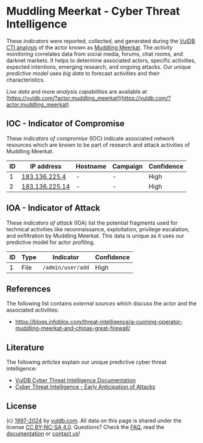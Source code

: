 # Muddling Meerkat - Cyber Threat Intelligence

These _indicators_ were reported, collected, and generated during the [VulDB CTI analysis](https://vuldb.com/?kb.cti) of the actor known as [Muddling Meerkat](https://vuldb.com/?actor.muddling_meerkat). The _activity monitoring_ correlates data from social media, forums, chat rooms, and darknet markets. It helps to determine associated actors, specific activities, expected intentions, emerging research, and ongoing attacks. Our unique _predictive model_ uses _big data_ to forecast activities and their characteristics.

_Live data_ and more _analysis capabilities_ are available at [https://vuldb.com/?actor.muddling_meerkat](https://vuldb.com/?actor.muddling_meerkat)

## IOC - Indicator of Compromise

These _indicators of compromise_ (IOC) indicate associated network resources which are known to be part of research and attack activities of Muddling Meerkat.

ID | IP address | Hostname | Campaign | Confidence
-- | ---------- | -------- | -------- | ----------
1 | [183.136.225.4](https://vuldb.com/?ip.183.136.225.4) | - | - | High
2 | [183.136.225.14](https://vuldb.com/?ip.183.136.225.14) | - | - | High

## IOA - Indicator of Attack

These _indicators of attack_ (IOA) list the potential fragments used for technical activities like reconnaissance, exploitation, privilege escalation, and exfiltration by Muddling Meerkat. This data is unique as it uses our predictive model for actor profiling.

ID | Type | Indicator | Confidence
-- | ---- | --------- | ----------
1 | File | `/admin/user/add` | High

## References

The following list contains _external sources_ which discuss the actor and the associated activities:

* https://blogs.infoblox.com/threat-intelligence/a-cunning-operator-muddling-meerkat-and-chinas-great-firewall/

## Literature

The following _articles_ explain our unique predictive cyber threat intelligence:

* [VulDB Cyber Threat Intelligence Documentation](https://vuldb.com/?kb.cti)
* [Cyber Threat Intelligence - Early Anticipation of Attacks](https://www.scip.ch/en/?labs.20201022)

## License

(c) [1997-2024](https://vuldb.com/?kb.changelog) by [vuldb.com](https://vuldb.com/?kb.about). All data on this page is shared under the license [CC BY-NC-SA 4.0](https://creativecommons.org/licenses/by-nc-sa/4.0/). Questions? Check the [FAQ](https://vuldb.com/?kb.faq), read the [documentation](https://vuldb.com/?kb) or [contact us](https://vuldb.com/?contact)!
